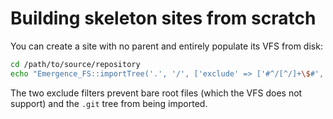 # Building skeleton sites from scratch

You can create a site with no parent and entirely populate its VFS from disk:

```bash
cd /path/to/source/repository
echo "Emergence_FS::importTree('.', '/', ['exclude' => ['#^/[^/]+\$#', '#^/\.git(/|\$)#'] ]);" | sudo emergence-shell my-site-handle
```

The two exclude filters prevent bare root files (which the VFS does not support) and the `.git` tree from being imported.